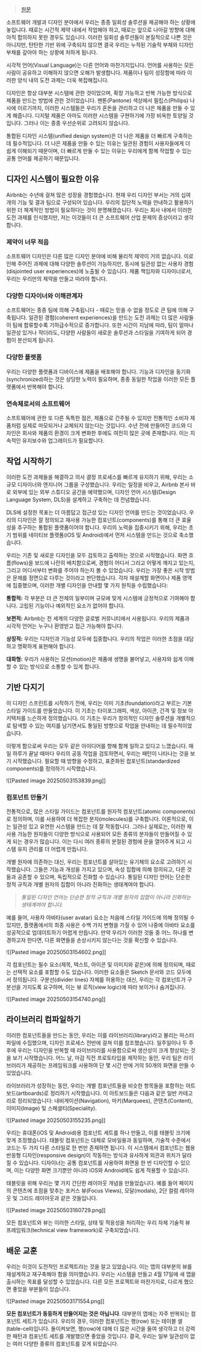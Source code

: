 > [원문](https://medium.com/airbnb-design/building-a-visual-language-behind-the-scenes-of-our-airbnb-design-system-224748775e4e)

소프트웨어 개발과 디자인 분야에서 우리는 종종 일회성 솔루션을 제공해야 하는 상황에 놓입니다. 때로는 시간적 제약 내에서 작업해야 하고, 때로는 앞으로 나아갈 방향에 대해 아직 합의하지 못한 경우도 있습니다. 이러한 일회성 솔루션들이 본질적으로 나쁜 것은 아니지만, 탄탄한 기반 위에 구축되지 않으면 결국 우리는 누적된 기술적 부채와 디자인 부채를 갚아야 하는 상황에 처하게 됩니다.

시각적 언어(Visual Language)는 다른 언어와 마찬가지입니다. 언어를 사용하는 모든 사람이 공유하고 이해하지 않으면 오해가 발생합니다. 제품이나 팀이 성장함에 따라 이러한 양식 내의 도전 과제는 더욱 복잡해집니다.

디자인은 항상 대부분 시스템에 관한 것이었으며, 확장 가능하고 반복 가능한 방식으로 제품을 만드는 방법에 관한 것이었습니다. 팬톤(Pantone) 색상에서 필립스(Philips) 나사에 이르기까지, 이러한 시스템들은 우리가 혼돈을 관리하고 더 나은 제품을 만들 수 있게 해줍니다. 디지털 제품은 아마도 이러한 시스템을 구현하기에 가장 비옥한 토양일 것입니다. 그러나 이는 종종 우선순위로 고려되지 않습니다.

통합된 디자인 시스템(unified design system)은 더 나은 제품을 더 빠르게 구축하는 데 필수적입니다. 더 나은 제품을 만들 수 있는 이유는 일관된 경험이 사용자들에게 더 쉽게 이해되기 때문이며, 더 빠르게 만들 수 있는 이유는 우리에게 함께 작업할 수 있는 공통 언어를 제공하기 때문입니다.

## 디자인 시스템이 필요한 이유
Airbnb는 수년에 걸쳐 많은 성장을 경험했습니다. 현재 우리 디자인 부서는 거의 십여 개의 기능 및 결과 팀으로 구성되어 있습니다. 우리의 집단적 노력을 안내하고 활용하기 위한 더 체계적인 방법이 필요하다는 것이 분명해졌습니다. 우리는 회사 내에서 이러한 도전 과제를 인식했지만, 저는 이것들이 더 큰 소프트웨어 산업 문제의 증상이라고 생각합니다.
### 제약이 너무 적음
소프트웨어 디자인은 다른 많은 디자인 분야에 비해 물리적 제약이 거의 없습니다. 이로 인해 주어진 과제에 대해 다양한 솔루션이 가능하지만, 동시에 일관성 없는 사용자 경험(disjointed user experiences)에 노출될 수 있습니다. 제품 책임자와 디자이너로서, 우리는 우리만의 제약을 만들고 따라야 합니다.
### 다양한 디자이너와 이해관계자
소프트웨어는 종종 팀에 의해 구축됩니다 - 때로는 믿을 수 없을 정도로 큰 팀에 의해 구축됩니다. 일관된 경험(coherent experiences)을 만드는 도전 과제는 더 많은 사람들이 팀에 합류할수록 기하급수적으로 증가합니다. 또한 시간이 지남에 따라, 팀이 얼마나 일관성 있거나 작더라도, 다양한 사람들이 새로운 솔루션과 스타일을 기여하게 되어 경험이 분산되게 됩니다.
### 다양한 플랫폼
우리는 다양한 플랫폼과 디바이스에 제품을 배포해야 합니다. 기능과 디자인을 동기화(synchronized)하는 것은 상당한 노력이 필요하며, 종종 동일한 작업을 이러한 모든 플랫폼에서 반복해야 합니다.
### 연속체로서의 소프트웨어
소프트웨어에 관한 또 다른 독특한 점은, 제품으로 간주될 수 있지만 전통적인 소비자 제품처럼 실제로 마모되거나 교체되지 않는다는 것입니다. 수년 전에 만들어진 코드와 디자인은 회사와 제품의 환경이 크게 변화한 후에도 여전히 많은 곳에 존재합니다. 이는 지속적인 유지보수와 업그레이드가 필요합니다.

## 작업 시작하기
이러한 도전 과제들을 해결하고 의사 결정 프로세스를 빠르게 유지하기 위해, 우리는 소규모 디자이너와 엔지니어 그룹을 구성했습니다. 우리는 일정을 비우고, Airbnb 본사 바로 외부에 있는 외부 스튜디오 공간을 예약했으며, 디자인 언어 시스템(Design Language System, DLS)을 설계하고 구축하는 데 전념했습니다.

DLS에 설정한 목표는 더 아름답고 접근성 있는 디자인 언어를 만드는 것이었습니다. 우리의 디자인은 잘 정의되고 재사용 가능한 컴포넌트(components)를 통해 더 큰 효율성을 추구하는 통합된 플랫폼이어야 합니다. 우리의 노력을 집중시키기 위해, 우리는 초기 범위를 네이티브 플랫폼(iOS 및 Android)에서 먼저 시스템을 만드는 것으로 축소했습니다.

우리는 기존 및 새로운 디자인을 모두 검토하고 출력하는 것으로 시작했습니다. 화면 흐름(flows)을 보드에 나란히 배치함으로써, 경험이 어디서 그리고 어떻게 깨지고 있는지, 그리고 어디서부터 변화를 주어야 하는지 볼 수 있었습니다. 우리는 가장 좋은 시작 방법은 문제를 정면으로 다루는 것이라고 판단했습니다. 각자 재설계할 화면이나 제품 영역에 집중했으며, 이러한 개별 디자인을 안내할 몇 가지 원칙을 수립했습니다:

**통합적:** 각 부분은 더 큰 전체의 일부이며 규모에 맞게 시스템에 긍정적으로 기여해야 합니다. 고립된 기능이나 예외적인 요소가 없어야 합니다.

**보편적:** Airbnb는 전 세계의 다양한 글로벌 커뮤니티에서 사용됩니다. 우리의 제품과 시각적 언어는 누구나 환영받고 접근 가능해야 합니다.

**상징적:** 우리는 디자인과 기능성 모두에 집중합니다. 우리의 작업은 이러한 초점을 대담하고 명확하게 표현해야 합니다.

**대화형:** 우리가 사용하는 모션(motion)은 제품에 생명을 불어넣고, 사용자와 쉽게 이해할 수 있는 방식으로 소통할 수 있게 합니다.

## **기반 다지기**
이 디자인 스프린트를 시작하기 전에, 우리는 이미 기초(foundation)라고 부르는 기본 스타일 가이드를 만들었습니다. 이 기초는 타이포그래피, 색상, 아이콘, 간격 및 정보 아키텍처를 느슨하게 정의했습니다. 이 기초는 우리가 창의적인 디자인 솔루션을 개별적으로 탐색할 수 있는 여지를 남기면서도 통일된 방향으로 작업을 안내하는 데 필수적이었습니다.

이렇게 함으로써 우리는 모두 같은 아이디어를 향해 함께 일하고 있다고 느꼈습니다. 매일 하루가 끝날 때마다 우리의 공동 작업을 검토하면서, 우리는 패턴이 나타나는 것을 보기 시작했습니다. 필요할 때 방향을 수정하고, 표준화된 컴포넌트(standardized components)를 정의하기 시작했습니다.

![[Pasted image 20250503153839.png]]

### 컴포넌트 만들기
전통적으로, 많은 스타일 가이드는 컴포넌트를 원자적 컴포넌트(atomic components)로 정의하며, 이를 사용하여 더 복잡한 분자(molecules)를 구축합니다. 이론적으로, 이는 일관성 있고 유연한 시스템을 만드는 데 잘 작동합니다. 그러나 실제로는, 이러한 재사용 가능한 원자들이 다양한 방식으로 사용되어 모든 종류의 분자들이 만들어질 수 있게 되는 경우가 많습니다. 이는 다시 여러 종류의 분절된 경험에 문을 열어주게 되고 시스템 유지 관리를 더 어렵게 만듭니다.

개별 원자에 의존하는 대신, 우리는 컴포넌트를 살아있는 유기체의 요소로 고려하기 시작했습니다. 그들은 기능과 개성을 가지고 있으며, 속성 집합에 의해 정의되고, 다른 것들과 공존할 수 있으며, 독립적으로 진화할 수 있습니다. 통일된 디자인 언어는 단순한 정적 규칙과 개별 원자의 집합이 아니라 진화하는 생태계여야 합니다.

> _통일된 디자인 언어는 단순한 정적 규칙과 개별 원자의 집합이 아니라 진화하는 생태계여야 합니다._

예를 들어, 사용자 아바타(user avatar) 요소는 처음에 스타일 가이드에 의해 정의될 수 있지만, 플랫폼에서의 최종 사용은 수백 가지 변형을 가질 수 있어 나중에 아바타 요소를 성공적으로 업데이트하기 어렵게 만듭니다. 만약 우리가 이러한 것들 중 어느 하나를 변경하고자 한다면, 다른 화면들을 손상시키지 않는다는 것을 확신할 수 있습니다.

![[Pasted image 20250503154602.png]]

각 컴포넌트는 필수 요소(제목, 텍스트, 아이콘 및 이미지와 같은)에 의해 정의되며, 때로는 선택적 요소를 포함할 수도 있습니다. 이러한 요소들은 Sketch 문서와 코드 모두에서 정의됩니다. 구분선(divider lines) 자체를 허용하는 대신, 우리는 각 컴포넌트가 구분선을 가지도록 요구하며, 이는 뷰 로직(view logic)에 따라 보이거나 숨겨집니다.

![[Pasted image 20250503154740.png]]

## 라이브러리 컴파일하기
이러한 컴포넌트들을 만드는 동안, 우리는 이를 라이브러리(library)라고 불리는 마스터 파일에 수집했으며, 디자인 프로세스 전반에 걸쳐 이를 참조했습니다. 일주일이나 두 주 후에 우리는 디자인을 반복할 때 라이브러리를 사용함으로써 생산성이 크게 향상되는 것을 보기 시작했습니다. 어느 날, 마감 직전 프로토타입을 제작하는 동안, 우리 팀은 라이브러리가 제공하는 프레임워크를 사용하여 단 몇 시간 만에 거의 50개의 화면을 만들 수 있었습니다.

라이브러리가 성장하는 동안, 우리는 개별 컴포넌트들을 비슷한 항목들을 포함하는 아트보드(artboards)로 정리하기 시작했습니다. 이 아트보드들은 다음과 같은 일반 카테고리로 정리되었습니다: 내비게이션(Navigation), 마키(Marquees), 콘텐츠(Content), 이미지(Image) 및 스페셜티(Speciality).

![[Pasted image 20250503155235.png]]

우리는 휴대폰(iOS 및 Android)용 컴포넌트 세트를 하나 만들고, 이를 태블릿 크기에 맞게 조정했습니다. 태블릿 컴포넌트는 대체로 모바일용과 동일하며, 기술적 수준에서 코드는 두 가지 다른 스타일로 한 번만 존재하면 됩니다. 이 시스템에서 컴포넌트는 웹용 반응형 디자인(responsive design)이 작동하는 방식과 유사하게 외관과 위치가 달라질 수 있습니다. 디자이너는 공통 컴포넌트를 사용하여 화면을 한 번 디자인할 수 있으며, 이는 다양한 화면 크기뿐만 아니라 iOS와 Android에도 쉽게 적용할 수 있습니다.

태블릿을 위해 우리는 몇 가지 간단한 레이아웃 개념을 만들었습니다. 예를 들어 페이지의 콘텐츠에 초점을 맞추는 포커스 뷰(Focus Views), 모달(modals), 2단 컬럼 레이아웃 및 그리드 레이아웃과 같은 것들입니다.

![[Pasted image 20250503160729.png]]

모든 컴포넌트와 뷰는 이러한 스타일, 상태 및 적응성을 처리하는 우리 자체 기술적 뷰 프레임워크(technical view framework)로 구축되었습니다.

## 배운 교훈
우리는 이것이 도전적인 프로젝트라는 것을 알고 있었습니다. 이는 앱의 대부분의 뷰를 재설계하고 재구축해야 함을 의미했습니다. 우리는 시스템을 만들고 4월 17일에 새 앱을 출시하는 목표를 달성할 수 있었습니다. 다른 모든 프로젝트와 마찬가지로, 다르게 했으면 좋았을 부분들이 있습니다.

![[Pasted image 20250503171554.png]]

**모든 컴포넌트가 동등하게 만들어지는 것은 아닙니다**. 대부분의 앱에는 자주 반복되는 컴포넌트 세트가 있습니다. 우리의 경우, 이러한 컴포넌트는 행(row) 또는 테이블 셀(table-cell)입니다. 돌이켜보면, 행(row)에 대해 더 많은 시간을 들여 생각하고 더 강력한 패턴과 컴포넌트 세트를 개발했으면 좋았을 것입니다. 결국, 우리는 일부 일관성이 없는 여러 다양한 종류의 컴포넌트를 갖게 되었습니다.

